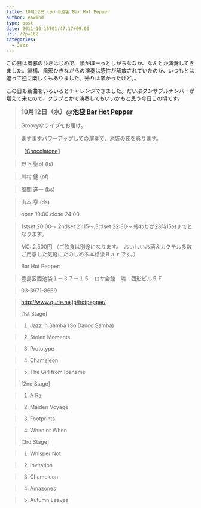 ```yaml
---
title: 10月12日（水）@池袋 Bar Hot Pepper
author: eawind
type: post
date: 2011-10-15T01:47:17+09:00
url: /?p=162
categories:
  - Jazz
---
```

この日は風邪のひきはじめで、頭がぼーっとしがちななか、なんとか演奏してきました。結構、風邪ひきながらの演奏は感性が解放されていたのか、いつもとは違って逆に楽しくもありました。帰りは辛かったけど。。

この日も新曲をいろいろとチャレンジできました。だいぶダンサブルナンバーが増えて来たので、クラブとかで演奏してもいいかもと思う今日この頃です。

> <big><strong>10月12日（水）@<a href="http://jazzhotpepper.com/" target="_blank">池袋 Bar Hot Pepper</a></strong></big>
>
> Groovyなライブをお届け。

> ますますパワーアップしての演奏で、池袋の夜を彩ります。
>
> 【[Chocolatone][1]】

> 野下 聖司 (ts)

> 川村 健 (pf)

> 風間 進一 (bs)

> 山本 亨 (ds)
>
> open 19:00 close 24:00

> 1stset 20:00〜,2ndset 21:15〜,3rdset 22:30〜 終わりが23時15分までとなります。
>
> MC: 2,500円 （ご飲食は別途になります。　おいしいお酒＆カクテル多数ご用意した気軽にたのしめる本格派Ｂａｒです。）
>
> Bar Hot Pepper:

> 豊島区西池袋１ー３７ー１５　ロサ会館　隣　西形ビル５Ｆ

> 03-3971-8669

> <a href="http://jazzhotpepper.com/" target="_blank">http://www.qurie.ne.jp/hotpepper/</a>
>
> [1st Stage]

> 1. Jazz &#8216;n Samba (So Danco Samba)

> 2. Stolen Moments

> 3. Prototype

> 4. Chameleon

> 5. The Girl from Ipaname
>
> [2nd Stage]

> 1. A Ra

> 2. Maiden Voyage

> 3. Footprints

> 4. When or When
>
> [3rd Stage]

> 1. Whisper Not

> 2. Invitation

> 3. Chameleon

> 4. Amazones

> 5. Autumn Leaves

 [1]: http://www.eawind.net/?page_id=930
